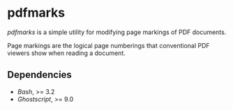 # pdfmarks

*pdfmarks* is a simple utility for modifying page markings of PDF documents.

Page markings are the logical page numberings that conventional PDF viewers show when reading a document.

## Dependencies

* *Bash*, >= 3.2
* *Ghostscript*, >= 9.0
